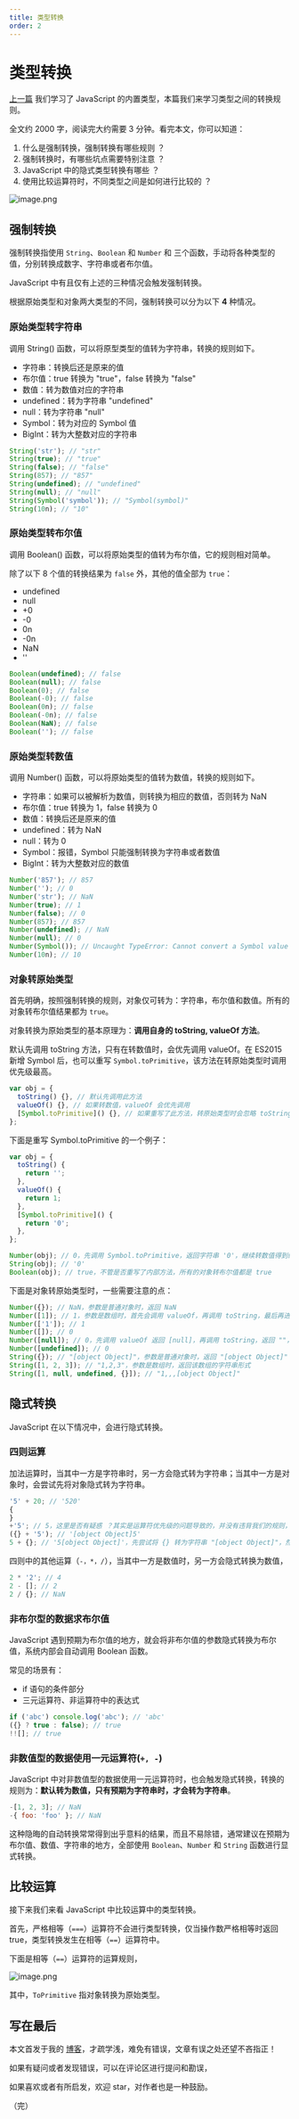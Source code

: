 ```yaml
---
title: 类型转换
order: 2
---
```


# 类型转换

[上一篇](https://campcc.github.io/repository/javascript/types) 我们学习了 JavaScript 的内置类型，本篇我们来学习类型之间的转换规则。

全文约 2000 字，阅读完大约需要 3 分钟。看完本文，你可以知道：

1. 什么是强制转换，强制转换有哪些规则 ？
2. 强制转换时，有哪些坑点需要特别注意 ？
3. JavaScript 中的隐式类型转换有哪些 ？
4. 使用比较运算符时，不同类型之间是如何进行比较的 ？

![image.png](https://i.loli.net/2020/09/11/tGyhxcsaJ2E8mwH.png)

## 强制转换

强制转换指使用 `String`、`Boolean` 和 `Number` 和 三个函数，手动将各种类型的值，分别转换成数字、字符串或者布尔值。

JavaScript 中有且仅有上述的三种情况会触发强制转换。

根据原始类型和对象两大类型的不同，强制转换可以分为以下 **4** 种情况。

### 原始类型转字符串

调用 String() 函数，可以将原型类型的值转为字符串，转换的规则如下。

- 字符串：转换后还是原来的值
- 布尔值：true 转换为 "true"，false 转换为 "false"
- 数值：转为数值对应的字符串
- undefined：转为字符串 "undefined"
- null：转为字符串 "null"
- Symbol：转为对应的 Symbol 值
- BigInt：转为大整数对应的字符串

```js
String('str'); // "str"
String(true); // "true"
String(false); // "false"
String(857); // "857"
String(undefined); // "undefined"
String(null); // "null"
String(Symbol('symbol')); // "Symbol(symbol)"
String(10n); // "10"
```

### 原始类型转布尔值

调用 Boolean() 函数，可以将原始类型的值转为布尔值，它的规则相对简单。

除了以下 8 个值的转换结果为 `false` 外，其他的值全部为 `true`：

- undefined
- null
- +0
- -0
- 0n
- -0n
- NaN
- ''

```js
Boolean(undefined); // false
Boolean(null); // false
Boolean(0); // false
Boolean(-0); // false
Boolean(0n); // false
Boolean(-0n); // false
Boolean(NaN); // false
Boolean(''); // false
```

### 原始类型转数值

调用 Number() 函数，可以将原始类型的值转为数值，转换的规则如下。

- 字符串：如果可以被解析为数值，则转换为相应的数值，否则转为 NaN
- 布尔值：true 转换为 1，false 转换为 0
- 数值：转换后还是原来的值
- undefined：转为 NaN
- null：转为 0
- Symbol：报错，Symbol 只能强制转换为字符串或者数值
- BigInt：转为大整数对应的数值

```js
Number('857'); // 857
Number(''); // 0
Number('str'); // NaN
Number(true); // 1
Number(false); // 0
Number(857); // 857
Number(undefined); // NaN
Number(null); // 0
Number(Symbol()); // Uncaught TypeError: Cannot convert a Symbol value to a number
Number(10n); // 10
```

### 对象转原始类型

首先明确，按照强制转换的规则，对象仅可转为：字符串，布尔值和数值。所有的对象转布尔值结果都为 `true`。

对象转换为原始类型的基本原理为：**调用自身的 toString, valueOf 方法**。

默认先调用 toString 方法，只有在转数值时，会优先调用 valueOf。在 ES2015 新增 Symbol 后，也可以重写 `Symbol.toPrimitive`，该方法在转原始类型时调用优先级最高。

```js
var obj = {
  toString() {}, // 默认先调用此方法
  valueOf() {}, // 如果转数值，valueOf 会优先调用
  [Symbol.toPrimitive]() {}, // 如果重写了此方法，转原始类型时会忽略 toString 和 valueOf，直接调用此方法
};
```

下面是重写 Symbol.toPrimitive 的一个例子：

```js
var obj = {
  toString() {
    return '';
  },
  valueOf() {
    return 1;
  },
  [Symbol.toPrimitive]() {
    return '0';
  },
};

Number(obj); // 0，先调用 Symbol.toPrimitive，返回字符串 '0'，继续转数值得到结果 0
String(obj); // '0'
Boolean(obj); // true，不管是否重写了内部方法，所有的对象转布尔值都是 true
```

下面是对象转原始类型时，一些需要注意的点：

```js
Number({}); // NaN，参数是普通对象时，返回 NaN
Number([1]); // 1，参数是数组时，首先会调用 valueOf，再调用 toString，最后再进行转换
Number(['1']); // 1
Number([]); // 0
Number([null]); // 0，先调用 valueOf 返回 [null]，再调用 toString，返回 ""，字符串转数值得到 0
Number([undefined]); // 0
String({}); // "[object Object]"，参数是普通对象时，返回 "[object Object]"
String([1, 2, 3]); // "1,2,3"，参数是数组时，返回该数组的字符串形式
String([1, null, undefined, {}]); // "1,,,[object Object]"
```

## 隐式转换

JavaScript 在以下情况中，会进行隐式转换。

### 四则运算

加法运算时，当其中一方是字符串时，另一方会隐式转为字符串；当其中一方是对象时，会尝试先将对象隐式转为字符串。

```js
'5' + 20; // '520'
{
}
+'5'; // 5，这里是否有疑惑 ？其实是运算符优先级的问题导致的，并没有违背我们的规则，尝试给 {} 加上圆括号或者以变量的方式声明对象
({} + '5'); // '[object Object]5'
5 + {}; // '5[object Object]'，先尝试将 {} 转为字符串 "[object Object]"，然后是字符串加法，数值会被隐式转换为字符串
```

四则中的其他运算（`-，*，/`），当其中一方是数值时，另一方会隐式转换为数值，

```js
2 * '2'; // 4
2 - []; // 2
2 / {}; // NaN
```

### 非布尔型的数据求布尔值

JavaScript 遇到预期为布尔值的地方，就会将非布尔值的参数隐式转换为布尔值，系统内部会自动调用 Boolean 函数。

常见的场景有：

- if 语句的条件部分
- 三元运算符、非运算符中的表达式

```js
if ('abc') console.log('abc'); // 'abc'
({} ? true : false); // true
!![]; // true
```

### 非数值型的数据使用一元运算符(`+, -`)

JavaScript 中对非数值型的数据使用一元运算符时，也会触发隐式转换，转换的规则为：**默认转为数值，只有预期为字符串时，才会转为字符串**。

```js
-[1, 2, 3]; // NaN
-{ foo: 'foo' }; // NaN
```

这种隐晦的自动转换常常得到出乎意料的结果，而且不易除错，通常建议在预期为布尔值、数值、字符串的地方，全部使用 `Boolean`、`Number` 和 `String` 函数进行显式转换。

## 比较运算

接下来我们来看 JavaScript 中比较运算中的类型转换。

首先，严格相等（`===`）运算符不会进行类型转换，仅当操作数严格相等时返回 true，类型转换发生在相等（`==`）运算符中。

下面是相等（`==`）运算符的运算规则，

![image.png](https://i.loli.net/2020/09/11/rxgki15hVUJBsGf.png)

其中，`ToPrimitive` 指对象转换为原始类型。

## 写在最后

本文首发于我的 [博客](https://campcc.github.io/repository/javascript/typesconversion)，才疏学浅，难免有错误，文章有误之处还望不吝指正！

如果有疑问或者发现错误，可以在评论区进行提问和勘误，

如果喜欢或者有所启发，欢迎 star，对作者也是一种鼓励。

（完）
